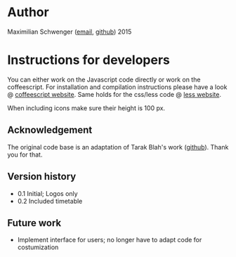 # Author
Maximilian Schwenger ([email](mailto:schwengermaximilian@gmail.com), [github](https://github.com/Schwenger)) 2015

# Instructions for developers
You can either work on the Javascript code directly or work on the coffeescript. For installation and compilation instructions please have a look @ [coffeescript website](coffeescript.org). Same holds for the css/less code @ [less website](http://lesscss.org/).

When including icons make sure their height is 100 px.
  
## Acknowledgement
The original code base is an adaptation of Tarak Blah's work ([github](https://github.com/tarak)). Thank you for that.
  
## Version history
 * 0.1 Initial; Logos only
 * 0.2 Included timetable
 
## Future work
* Implement interface for users; no longer have to adapt code for costumization